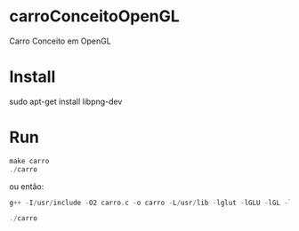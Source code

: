 # carroConceitoOpenGL
Carro Conceito em OpenGL

# Install
sudo apt-get install libpng-dev

# Run

```cpp
make carro
./carro 
```

ou então:

```cpp
g++ -I/usr/include -O2 carro.c -o carro -L/usr/lib -lglut -lGLU -lGL -lm -lpng -L/usr/X11/lib -L/usr/X11R6/lib -lX11

./carro
 
```


